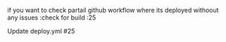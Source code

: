 if you want to check partail github workflow where its deployed withoout any issues :check for build :25 

Update deploy.yml #25
